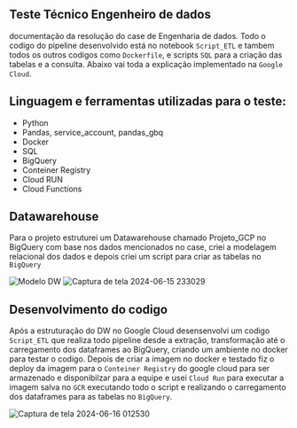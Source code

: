 ## Teste Técnico Engenheiro de dados
documentação da resolução do case de Engenharia de dados. Todo o codigo do pipeline desenvolvido está no notebook `Script_ETL` e tambem todos os outros codigos como `Dockerfile`, e scripts `SQL` para a criação das tabelas e a consulta. Abaixo vai toda a explicação implementado na `Google Cloud`.

## Linguagem e ferramentas utilizadas para o teste:
  - Python
  - Pandas, service_account, pandas_gbq
  - Docker
  - SQL 
  - BigQuery
  - Conteiner Registry
  - Cloud RUN
  - Cloud Functions

## Datawarehouse
Para o projeto estruturei um Datawarehouse chamado Projeto_GCP no BigQuery com base nos dados mencionados no case, criei a modelagem relacional dos dados e depois criei um script para criar as tabelas no `BigQuery`

![Modelo DW](https://github.com/thiagothr/Case_IPNET/assets/72639507/fde8d01d-214a-4e1c-b967-fa1afb545e0c)
![Captura de tela 2024-06-15 233029](https://github.com/thiagothr/Case_IPNET/assets/72639507/f57fd620-e9b0-47a9-9dfd-2e605ed049e0)

## Desenvolvimento do codigo
Após a estruturação do DW no Google Cloud desensenvolvi um codigo `Script_ETL` que realiza todo pipeline desde a extração, transformação até o carregamento dos dataframes ao BigQuery, criando um ambiente no docker para testar o codigo. 
Depois de criar a imagem no docker e testado fiz o deploy da imagem para o `Conteiner Registry` do google cloud para ser armazenado e disponibilzar para a equipe e usei `Cloud Run` para executar a imagem salva no `GCR` executando todo o script
e realizando o carregamento dos dataframes para as tabelas no `BigQuery`.

![Captura de tela 2024-06-16 012530](https://github.com/thiagothr/Case_IPNET/assets/72639507/909cef42-2d83-4854-a487-a9542c1025e2)
